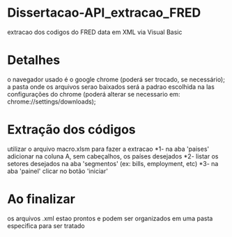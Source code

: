 # Dissertacao-API_extracao_FRED
extracao dos codigos do FRED data em XML via Visual Basic

# Detalhes
o navegador usado é o google chrome (poderá ser trocado, se necessário);
a pasta onde os arquivos serao baixados será a padrao escolhida na las configurações do chrome (poderá alterar se necessario em: chrome://settings/downloads);


# Extração dos códigos
utilizar o arquivo macro.xlsm para fazer a extracao
*1- na aba 'paises' adicionar na coluna A, sem cabeçalhos, os países desejados
*2- listar os setores desejados na aba 'segmentos' (ex: bills, employment, etc)
*3- na aba 'painel' clicar no botão 'iniciar'

# Ao finalizar
os arquivos .xml estao prontos e podem ser organizados em uma pasta especifica para ser tratado
